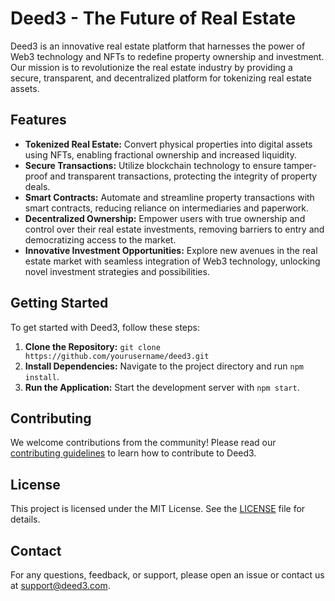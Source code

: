 # Deed3 - The Future of Real Estate

Deed3 is an innovative real estate platform that harnesses the power of Web3 technology and NFTs to redefine property ownership and investment. Our mission is to revolutionize the real estate industry by providing a secure, transparent, and decentralized platform for tokenizing real estate assets.

## Features

- **Tokenized Real Estate:** Convert physical properties into digital assets using NFTs, enabling fractional ownership and increased liquidity.
- **Secure Transactions:** Utilize blockchain technology to ensure tamper-proof and transparent transactions, protecting the integrity of property deals.
- **Smart Contracts:** Automate and streamline property transactions with smart contracts, reducing reliance on intermediaries and paperwork.
- **Decentralized Ownership:** Empower users with true ownership and control over their real estate investments, removing barriers to entry and democratizing access to the market.
- **Innovative Investment Opportunities:** Explore new avenues in the real estate market with seamless integration of Web3 technology, unlocking novel investment strategies and possibilities.

## Getting Started

To get started with Deed3, follow these steps:

1. **Clone the Repository:** `git clone https://github.com/yourusername/deed3.git`
2. **Install Dependencies:** Navigate to the project directory and run `npm install`.
3. **Run the Application:** Start the development server with `npm start`.

## Contributing

We welcome contributions from the community! Please read our [contributing guidelines](CONTRIBUTING.md) to learn how to contribute to Deed3.

## License

This project is licensed under the MIT License. See the [LICENSE](LICENSE) file for details.

## Contact

For any questions, feedback, or support, please open an issue or contact us at support@deed3.com.
